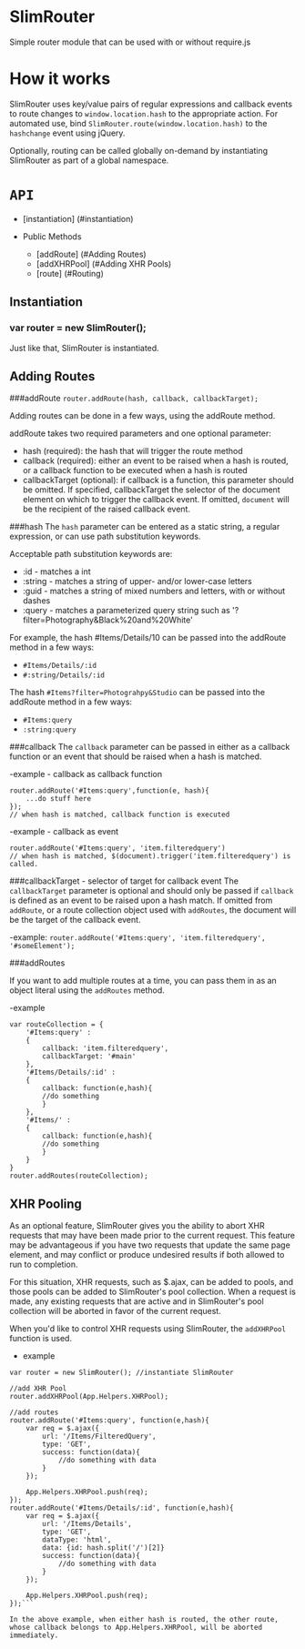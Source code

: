 SlimRouter
======

Simple router module that can be used with or without require.js

# How it works
SlimRouter uses key/value pairs of regular expressions and callback events to route changes to ```window.location.hash``` to the appropriate action. For automated use, bind ```SlimRouter.route(window.location.hash)``` to the ```hashchange``` event using jQuery.

Optionally, routing can be called globally on-demand by instantiating SlimRouter as part of a global namespace.

# `API`
- [instantiation] (#instantiation)	

- Public Methods
	* [addRoute] (#Adding Routes)
	* [addXHRPool] (#Adding XHR Pools)
	* [route] (#Routing)

## Instantiation
### var router = new SlimRouter();
Just like that, SlimRouter is instantiated.

## Adding Routes

###addRoute
```router.addRoute(hash, callback, callbackTarget);```

Adding routes can be done in a few ways, using the addRoute method.

addRoute takes two required parameters and one optional parameter: 
- hash (required): the hash that will trigger the route method
- callback (required): either an event to be raised when a hash is routed, or a callback function to be executed when a hash is routed
- callbackTarget (optional): if callback is a function, this parameter should be omitted. If specified, callbackTarget the selector of the document element on which to trigger the callback event. If omitted, ```document``` will be the recipient of the raised callback event.

###hash
The ```hash``` parameter can be entered as a static string, a regular expression, or can use path substitution keywords. 

Acceptable path substitution keywords are:
- :id - matches a int
- :string - matches a string of upper- and/or lower-case letters
- :guid - matches a string of mixed numbers and letters, with or without dashes
- :query - matches a parameterized query string such as '?filter=Photography&Black%20and%20White'

For example, the hash #Items/Details/10 can be passed into the addRoute method in a few ways:

- ```#Items/Details/:id```
- ```#:string/Details/:id```

The hash ```#Items?filter=Photograhpy&Studio``` can be passed into the addRoute method in a few ways:

- ```#Items:query```
- ```:string:query```

###callback
The ```callback``` parameter can be passed in either as a callback function or an event that should be raised when a hash is matched.

-example - callback as callback function
``` 
router.addRoute('#Items:query',function(e, hash){
	...do stuff here
});
// when hash is matched, callback function is executed
```

-example - callback as event
```
router.addRoute('#Items:query', 'item.filteredquery')
// when hash is matched, $(document).trigger('item.filteredquery') is called.
```

###callbackTarget - selector of target for callback event
The ```callbackTarget``` parameter is optional and should only be passed if ```callback``` is defined as an event to be raised upon a hash match. If omitted from ```addRoute```, or a route collection object used with ```addRoutes```, the document will be the target of the callback event.

-example:
```router.addRoute('#Items:query', 'item.filteredquery', '#someElement');```


###addRoutes


If you want to add multiple routes at a time, you can pass them in as an object literal using the ```addRoutes``` method.

-example
```
var routeCollection = {
	'#Items:query' :
	{
		callback: 'item.filteredquery',
		callbackTarget: '#main'
	},
	'#Items/Details/:id' : 
	{
		callback: function(e,hash){
		//do something
		}
	},
	'#Items/' : 
	{
		callback: function(e,hash){
		//do something
		}
	}
}
router.addRoutes(routeCollection);
```

## XHR Pooling
As an optional feature, SlimRouter gives you the ability to abort XHR requests that may have been made prior to the current request. This feature may be advantageous if you have two requests that update the same page element, and may conflict or produce undesired results if both allowed to run to completion.

For this situation, XHR requests, such as $.ajax, can be added to pools, and those pools can be added to SlimRouter's pool collection. When a request is made, any existing requests that are active and in SlimRouter's pool collection will be aborted in favor of the current request.

When you'd like to control XHR requests using SlimRouter, the ```addXHRPool``` function is used.

- example

```
var router = new SlimRouter(); //instantiate SlimRouter

//add XHR Pool
router.addXHRPool(App.Helpers.XHRPool);

//add routes
router.addRoute('#Items:query', function(e,hash){
	var req = $.ajax({
		url: '/Items/FilteredQuery',
		type: 'GET',
		success: function(data){
			//do something with data
		}
	});

	App.Helpers.XHRPool.push(req);
});
router.addRoute('#Items/Details/:id', function(e,hash){
	var req = $.ajax({
		url: '/Items/Details',
		type: 'GET',
		dataType: 'html',
		data: {id: hash.split('/')[2]}
		success: function(data){
			//do something with data
		}
	});

	App.Helpers.XHRPool.push(req);
});```

In the above example, when either hash is routed, the other route, whose callback belongs to App.Helpers.XHRPool, will be aborted immediately.


